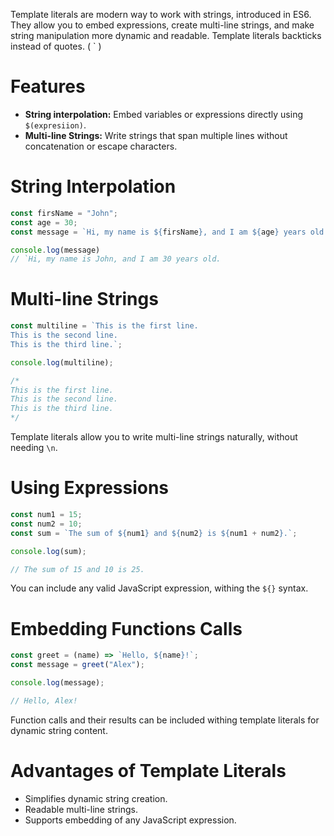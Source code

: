 Template literals are modern way to work with strings, introduced in ES6. They allow you to embed expressions, create multi-line strings, and make string manipulation more dynamic and readable. Template literals backticks instead of quotes. ( \` )
# Features
- **String interpolation:** Embed variables or expressions directly using `$(expresiion)`.
- **Multi-line Strings:** Write strings that span multiple lines without concatenation or escape characters.

# String Interpolation

```javascript
const firsName = "John";
const age = 30;
const message = `Hi, my name is ${firsName}, and I am ${age} years old.`;

console.log(message)
// `Hi, my name is John, and I am 30 years old.
```

# Multi-line Strings

```js
const multiline = `This is the first line.
This is the second line.
This is the third line.`;

console.log(multiline);

/*
This is the first line.
This is the second line.
This is the third line.
*/
```

Template literals allow you to write multi-line strings naturally, without needing `\n`.

# Using Expressions

```js
const num1 = 15;
const num2 = 10;
const sum = `The sum of ${num1} and ${num2} is ${num1 + num2}.`;

console.log(sum);

// The sum of 15 and 10 is 25.
```

You can include any valid JavaScript expression, withing the `${}` syntax.

# Embedding Functions Calls

```js
const greet = (name) => `Hello, ${name}!`;
const message = greet("Alex");

console.log(message);

// Hello, Alex!
```

Function calls and their results can be included withing template literals for dynamic string content.

# Advantages of Template Literals
- Simplifies dynamic string creation.
- Readable multi-line strings.
- Supports embedding of any JavaScript expression.